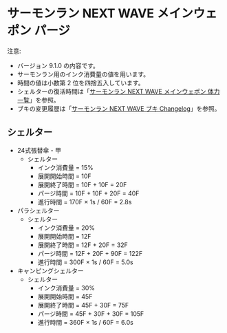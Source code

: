 # サーモンラン NEXT WAVE メインウェポン パージ

注意:

- バージョン 9.1.0 の内容です。
- サーモンラン用のインク消費量の値を用います。
- 時間の値は小数第 2 位を四捨五入しています。
- シェルターの復活時間は「[サーモンラン NEXT WAVE メインウェポン 体力 一覧](hp-list.md)」を参照。
- ブキの変更履歴は「[サーモンラン NEXT WAVE ブキ Changelog](../CHANGELOG.md)」を参照。

## シェルター

- 24式張替傘・甲
	- シェルター
		- インク消費量 = 15%
		- 展開開始時間 = 10F
		- 展開終了時間 = 10F + 10F = 20F
		- パージ時間 = 10F + 10F + 20F = 40F
		- 進行時間 = 170F × 1s / 60F = 2.8s
- パラシェルター
	- シェルター
		- インク消費量 = 20%
		- 展開開始時間 = 12F
		- 展開終了時間 = 12F + 20F = 32F
		- パージ時間 = 12F + 20F + 90F = 122F
		- 進行時間 = 300F × 1s / 60F = 5.0s
- キャンピングシェルター
	- シェルター
		- インク消費量 = 30%
		- 展開開始時間 = 45F
		- 展開終了時間 = 45F + 30F = 75F
		- パージ時間 = 45F + 30F + 30F = 105F
		- 進行時間 = 360F × 1s / 60F = 6.0s
